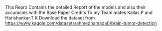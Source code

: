 This Repro Contains the detailed Report of the models and also their accuracies with the Base Paper
Credits To my Team mates Kailas.P and Harishankar.T.K
Download the dataset from https://www.kaggle.com/datasets/ahmedhamada0/brain-tumor-detection
